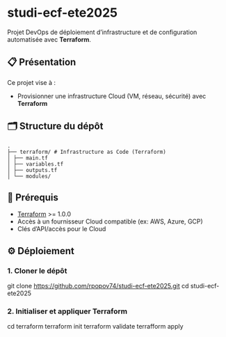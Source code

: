 # studi-ecf-ete2025

Projet DevOps de déploiement d’infrastructure et de configuration automatisée avec **Terraform**.

## 📋 Présentation

Ce projet vise à :
- Provisionner une infrastructure Cloud (VM, réseau, sécurité) avec **Terraform**

## 🗂️ Structure du dépôt

```
.
├── terraform/ # Infrastructure as Code (Terraform)
│ ├── main.tf
│ ├── variables.tf
│ ├── outputs.tf
│ └── modules/
```

## 🚀 Prérequis

- [Terraform](https://www.terraform.io/) >= 1.0.0
- Accès à un fournisseur Cloud compatible (ex: AWS, Azure, GCP)
- Clés d’API/accès pour le Cloud

## ⚙️ Déploiement

### 1. Cloner le dépôt

git clone https://github.com/rpopov74/studi-ecf-ete2025.git
cd studi-ecf-ete2025


### 2. Initialiser et appliquer Terraform

cd terraform
terraform init
terraform validate
terrafform apply
